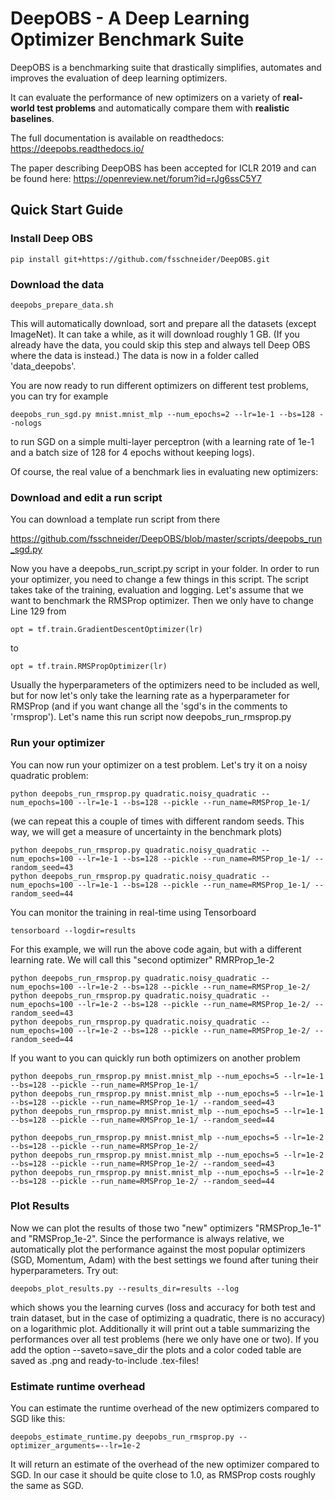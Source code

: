 # DeepOBS - A Deep Learning Optimizer Benchmark Suite

DeepOBS is a benchmarking suite that drastically simplifies, automates and improves the evaluation of deep learning optimizers.

It can evaluate the performance of new optimizers on a variety of **real-world test problems** and automatically compare them with **realistic baselines**.

The full documentation is available on readthedocs: https://deepobs.readthedocs.io/

The paper describing DeepOBS has been accepted for ICLR 2019 and can be found here:
https://openreview.net/forum?id=rJg6ssC5Y7

##  Quick Start Guide

### Install Deep OBS
	pip install git+https://github.com/fsschneider/DeepOBS.git

### Download the data
	deepobs_prepare_data.sh

This will automatically download, sort and prepare all the datasets (except ImageNet). It can take a while, as it will download roughly 1 GB.
(If you already have the data, you could skip this step and always tell Deep OBS where the data is instead.)
The data is now in a folder called 'data_deepobs'.

You are now ready to run different optimizers on different test problems, you can try for example

	deepobs_run_sgd.py mnist.mnist_mlp --num_epochs=2 --lr=1e-1 --bs=128 --nologs

to run SGD on a simple multi-layer perceptron (with a learning rate of 1e-1 and a batch size of 128 for 4 epochs without keeping logs).

Of course, the real value of a benchmark lies in evaluating new optimizers:

### Download and edit a run script
You can download a template run script from there

https://github.com/fsschneider/DeepOBS/blob/master/scripts/deepobs_run_sgd.py

Now you have a deepobs_run_script.py script in your folder. In order to run your optimizer, you need to change a few things in this script.
The script takes take of the training, evaluation and logging.
Let's assume that we want to benchmark the RMSProp optimizer. Then we only have to change Line 129 from

	opt = tf.train.GradientDescentOptimizer(lr)

   to

	opt = tf.train.RMSPropOptimizer(lr)

Usually the hyperparameters of the optimizers need to be included as well, but for now let's only take the learning rate as a hyperparameter for RMSProp (and if you want change all the 'sgd's in the comments to 'rmsprop'). Let's name this run script now deepobs_run_rmsprop.py

### Run your optimizer
   You can now run your optimizer on a test problem. Let's try it on a noisy quadratic problem:

	python deepobs_run_rmsprop.py quadratic.noisy_quadratic --num_epochs=100 --lr=1e-1 --bs=128 --pickle --run_name=RMSProp_1e-1/

   (we can repeat this a couple of times with different random seeds. This way, we will get a measure of uncertainty in the benchmark plots)

	python deepobs_run_rmsprop.py quadratic.noisy_quadratic --num_epochs=100 --lr=1e-1 --bs=128 --pickle --run_name=RMSProp_1e-1/ --random_seed=43
	python deepobs_run_rmsprop.py quadratic.noisy_quadratic --num_epochs=100 --lr=1e-1 --bs=128 --pickle --run_name=RMSProp_1e-1/ --random_seed=44

   You can monitor the training in real-time using Tensorboard

    tensorboard --logdir=results

   For this example, we will run the above code again, but with a different learning rate. We will call this "second optimizer" RMRProp_1e-2

	python deepobs_run_rmsprop.py quadratic.noisy_quadratic --num_epochs=100 --lr=1e-2 --bs=128 --pickle --run_name=RMSProp_1e-2/
	python deepobs_run_rmsprop.py quadratic.noisy_quadratic --num_epochs=100 --lr=1e-2 --bs=128 --pickle --run_name=RMSProp_1e-2/ --random_seed=43
	python deepobs_run_rmsprop.py quadratic.noisy_quadratic --num_epochs=100 --lr=1e-2 --bs=128 --pickle --run_name=RMSProp_1e-2/ --random_seed=44

   If you want to you can quickly run both optimizers on another problem

	python deepobs_run_rmsprop.py mnist.mnist_mlp --num_epochs=5 --lr=1e-1 --bs=128 --pickle --run_name=RMSProp_1e-1/
	python deepobs_run_rmsprop.py mnist.mnist_mlp --num_epochs=5 --lr=1e-1 --bs=128 --pickle --run_name=RMSProp_1e-1/ --random_seed=43
	python deepobs_run_rmsprop.py mnist.mnist_mlp --num_epochs=5 --lr=1e-1 --bs=128 --pickle --run_name=RMSProp_1e-1/ --random_seed=44

	python deepobs_run_rmsprop.py mnist.mnist_mlp --num_epochs=5 --lr=1e-2 --bs=128 --pickle --run_name=RMSProp_1e-2/
	python deepobs_run_rmsprop.py mnist.mnist_mlp --num_epochs=5 --lr=1e-2 --bs=128 --pickle --run_name=RMSProp_1e-2/ --random_seed=43
	python deepobs_run_rmsprop.py mnist.mnist_mlp --num_epochs=5 --lr=1e-2 --bs=128 --pickle --run_name=RMSProp_1e-2/ --random_seed=44


### Plot Results
   Now we can plot the results of those two "new" optimizers "RMSProp_1e-1" and "RMSProp_1e-2". Since the performance is always relative, we automatically plot the performance against the most popular optimizers (SGD, Momentum, Adam) with the best settings we found after tuning their hyperparameters. Try out:

	deepobs_plot_results.py --results_dir=results --log

   which shows you the learning curves (loss and accuracy for both test and train dataset, but in the case of optimizing a quadratic, there is no accuracy) on a logarithmic plot.
   Additionally it will print out a table summarizing the performances over all test problems (here we only have one or two).
   If you add the option --saveto=save_dir the plots and a color coded table are saved as .png and ready-to-include .tex-files!

### Estimate runtime overhead
   You can estimate the runtime overhead of the new optimizers compared to SGD like this:

	deepobs_estimate_runtime.py deepobs_run_rmsprop.py --optimizer_arguments=--lr=1e-2
   It will return an estimate of the overhead of the new optimizer compared to SGD. In our case it should be quite close to 1.0, as RMSProp costs roughly the same as SGD.
